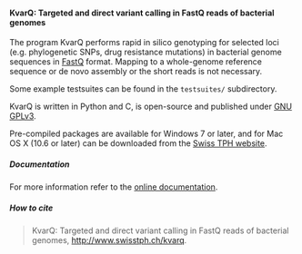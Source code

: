 
#### KvarQ: Targeted and direct variant calling in FastQ reads of bacterial genomes

The program KvarQ performs rapid in silico genotyping for selected loci (e.g.
phylogenetic SNPs, drug resistance mutations) in bacterial genome sequences in
[FastQ] format. Mapping to a whole-genome reference sequence or de novo
assembly or the short reads is not necessary.

Some example testsuites can be found in the `testsuites/` subdirectory.

KvarQ is written in Python and C, is open-source and published under [GNU GPLv3].

Pre-compiled packages are available for Windows 7 or later, and for Mac OS X
(10.6 or later) can be downloaded from the [Swiss TPH website].


##### Documentation

For more information refer to the [online documentation].


##### How to cite

> KvarQ: Targeted and direct variant calling in FastQ reads of bacterial
genomes, <http://www.swisstph.ch/kvarq>.


[FastQ]: <https://en.wikipedia.org/wiki/FASTQ_format>
[MTBC]: <https://en.wikipedia.org/wiki/MTBC>
[Swiss TPH website]: <http://www.swisstph.ch/kvarq>
[GNU GPLv3]: <http://www.gnu.org/licenses/gpl-3.0.html>
[online documentation]: <http://kvarq.readthemanual.org>

